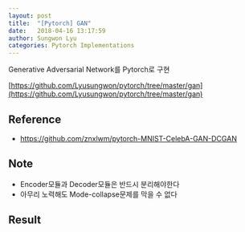 ```yaml
---
layout: post
title:  "[Pytorch] GAN"
date:   2018-04-16 13:17:59
author: Sungwon Lyu
categories: Pytorch Implementations
---
```


Generative Adversarial Network를 Pytorch로 구현

[https://github.com/Lyusungwon/pytorch/tree/master/gan](https://github.com/Lyusungwon/pytorch/tree/master/gan)

## Reference
- https://github.com/znxlwm/pytorch-MNIST-CelebA-GAN-DCGAN

## Note 
- Encoder모듈과 Decoder모듈은 반드시 분리해야한다
- 아무리 노력해도 Mode-collapse문제를 막을 수 없다

## Result

